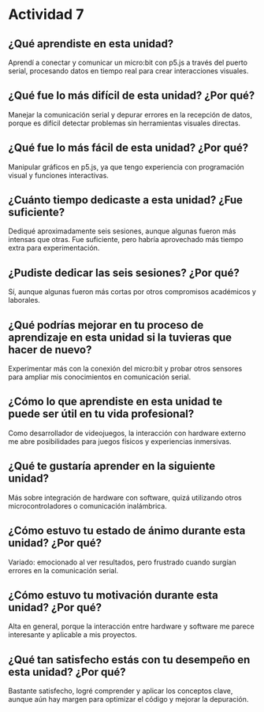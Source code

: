 # Actividad 7

## ¿Qué aprendiste en esta unidad?
Aprendí a conectar y comunicar un micro:bit con p5.js a través del puerto serial, procesando datos en tiempo real para crear interacciones visuales.

## ¿Qué fue lo más difícil de esta unidad? ¿Por qué?
Manejar la comunicación serial y depurar errores en la recepción de datos, porque es difícil detectar problemas sin herramientas visuales directas.

## ¿Qué fue lo más fácil de esta unidad? ¿Por qué?
Manipular gráficos en p5.js, ya que tengo experiencia con programación visual y funciones interactivas.

## ¿Cuánto tiempo dedicaste a esta unidad? ¿Fue suficiente?
Dediqué aproximadamente seis sesiones, aunque algunas fueron más intensas que otras. Fue suficiente, pero habría aprovechado más tiempo extra para experimentación.

## ¿Pudiste dedicar las seis sesiones? ¿Por qué?
Sí, aunque algunas fueron más cortas por otros compromisos académicos y laborales.

## ¿Qué podrías mejorar en tu proceso de aprendizaje en esta unidad si la tuvieras que hacer de nuevo?
Experimentar más con la conexión del micro:bit y probar otros sensores para ampliar mis conocimientos en comunicación serial.

## ¿Cómo lo que aprendiste en esta unidad te puede ser útil en tu vida profesional?
Como desarrollador de videojuegos, la interacción con hardware externo me abre posibilidades para juegos físicos y experiencias inmersivas.

## ¿Qué te gustaría aprender en la siguiente unidad?
Más sobre integración de hardware con software, quizá utilizando otros microcontroladores o comunicación inalámbrica.

## ¿Cómo estuvo tu estado de ánimo durante esta unidad? ¿Por qué?
Variado: emocionado al ver resultados, pero frustrado cuando surgían errores en la comunicación serial.

## ¿Cómo estuvo tu motivación durante esta unidad? ¿Por qué?
Alta en general, porque la interacción entre hardware y software me parece interesante y aplicable a mis proyectos.

## ¿Qué tan satisfecho estás con tu desempeño en esta unidad? ¿Por qué?
Bastante satisfecho, logré comprender y aplicar los conceptos clave, aunque aún hay margen para optimizar el código y mejorar la depuración.
